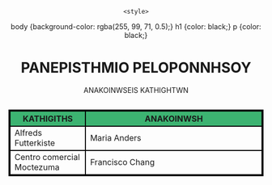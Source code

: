 <!DOCTYPE html>
<html>
<head>
	<style>
body {
  text-align:center;
}

h1 {
  text-align:center;
}
</style>
	
<style>
table, th, td {

  border: 2px solid black;
  border-collapse: collapse;
}
</style>
	<style>
body {background-color: rgba(255, 99, 71, 0.5);}
h1   {color: black;}
p    {color: black;}
</style>
<title>Page Title</title>
</head>
<body>

<h1>PANEPISTHMIO PELOPONNHSOY</h1>
<p>ANAKOINWSEIS KATHIGHTWN</p>
<img src="img_girl.jpg" width="0" height="0">

<table style="width:100%">
  <tr style="background-color: MediumSeaGreen;">
    <th style="width:30%">KATHIGITHS</th>
    <th>ANAKOINWSH</th>
    
  </tr>
  <tr style="height:40px">
    <td>Alfreds Futterkiste</td>
    <td>Maria Anders</td>
    
  </tr>
  <tr style="height:40px">
    <td>Centro comercial Moctezuma</td>
    <td>Francisco Chang</td>
    
  </tr>
</table>
</body>
</html>


